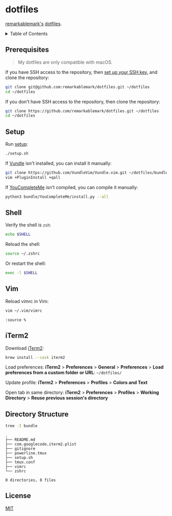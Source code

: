 # dotfiles

[remarkablemark's](https://b.remarkabl.org/github) [dotfiles](https://dotfiles.github.io/).

<details>
<summary>Table of Contents</summary>

- [Prerequisites](#prerequisites)
- [Setup](#setup)
- [Shell](#shell)
- [Vim](#vim)
- [iTerm2](#iterm2)
- [Directory Structure](#directory-structure)
- [License](#license)

</details>

## Prerequisites

> My dotfiles are only compatible with macOS.

If you have SSH access to the repository, then [set up your SSH key.](https://remarkablemark.org/blog/2020/04/13/avoid-ssh-passphrase/) and clone the repository:

```sh
git clone git@github.com:remarkablemark/dotfiles.git ~/dotfiles
cd ~/dotfiles
```

If you don't have SSH access to the repository, then clone the repository:

```sh
git clone https://github.com/remarkablemark/dotfiles.git ~/dotfiles
cd ~/dotfiles
```

## Setup

Run [setup](https://github.com/remarkablemark/dotfiles/blob/master/setup.sh):

```sh
./setup.sh
```

If [Vundle](https://github.com/VundleVim/Vundle.vim) isn't installed, you can install it manually:

```sh
git clone https://github.com/VundleVim/Vundle.vim.git ~/dotfiles/bundle/Vundle.vim
vim +PluginInstall +qall
```

If [YouCompleteMe](https://github.com/ycm-core/YouCompleteMe) isn't compiled, you can compile it manually:

```sh
python3 bundle/YouCompleteMe/install.py --all
```

## Shell

Verify the shell is `zsh`:

```sh
echo $SHELL
```

Reload the shell:

```sh
source ~/.zshrc
```

Or restart the shell:

```sh
exec -l $SHELL
```

## Vim

Reload vimrc in Vim:

```sh
vim ~/.vim/vimrc
```

```vim
:source %
```

## iTerm2

Download [iTerm2](https://iterm2.com/):

```sh
brew install --cask iterm2
```

Load preferences: **iTerm2** > **Preferences** > **General** > **Preferences** > **Load preferences from a custom folder or URL**: `~/dotfiles/`

Update profile: **iTerm2** > **Preferences** > **Profiles** > **Colors and Text**

Open tab in same directory: **iTerm2** > **Preferences** > **Profiles** > **Working Directory** > **Reuse previous session's directory**

## Directory Structure

```sh
tree -I bundle
```

```
.
├── README.md
├── com.googlecode.iterm2.plist
├── gitignore
├── powerline.tmux
├── setup.sh
├── tmux.conf
├── vimrc
└── zshrc

0 directories, 8 files
```

## License

[MIT](LICENSE)
